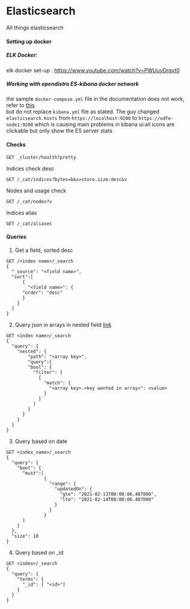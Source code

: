 # Elasticsearch
All things elasticsearch

#### Setting up docker

##### ELK Docker: 
elk docker set-up : https://www.youtube.com/watch?v=PWUuyDrqvt0

##### Working with opendistro ES-kibana docker network
the sample `docker-compose.yml` file in the documentation does not work, refer to [this](https://stackoverflow.com/questions/62072910/kibana-opendistro-cant-connect-to-elasticsearch-open-distro-container-on-docker) \
but do not replace `kibana.yml` file as stated. The guy changed `elasticsearch.hosts` from `https://localhost:9200` to `https://odfe-node1:9200` which is causing main problems in kibana ui:all icons are clickable but only show the ES server stats


#### Checks
```
GET _cluster/health?pretty
```

Indices check desc
```
GET /_cat/indices?bytes=b&s=store.size:desc&v
```
Nodes and usage check
```
GET /_cat/nodes?v
```
Indices alias
```
GET /_cat/aliases
```

#### Queries
1. Get a field, sorted desc
```
GET /<index name>/_search
{
  "_source": "<field name>",
  "sort":[
      {
        "<field name>": {
      "order": "desc"
      }
    }
  ]
}
```

2. Query json in arrays in nested field [link](https://www.monterail.com/blog/how-to-index-objects-elasticsearch)
```
GET <index name>/_search
{
  "query": {
    "nested": {
        "path": "<array key>",
        "query":{
        "bool": {
          "filter": [
            {
              "match": {
                "<array key>.<key wanted in array>": <value>
              }
            }
          ]
        }
      }
    }
  }  
}
```

3. Query based on date
```
GET <index_name>/_search
{
  "query": {
    "bool": {
      "must":[ 
              {
                "range": {
                  "updatedOn": {
                    "gte": "2021-02-13T00:00:06.487000",
                    "lte": "2021-02-14T00:00:06.487000"
                  }
                }
              }
      ]
    }
  },
  "size": 10
}
```

4. Query based on _id
```
GET <index>/_search
{
  "query": {
    "terms": {
      "_id": [ "<id>"] 
    }
  }
}
```
